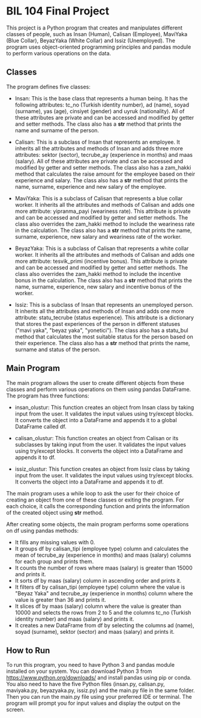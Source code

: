 # BIL 104 Final Project

This project is a Python program that creates and manipulates different classes of people, such as Insan (Human), Calisan (Employee), MaviYaka (Blue Collar), BeyazYaka (White Collar) and Issiz (Unemployed). The program uses object-oriented programming principles and pandas module to perform various operations on the data.

## Classes

The program defines five classes:

- Insan: This is the base class that represents a human being. It has the following attributes: tc_no (Turkish identity number), ad (name), soyad (surname), yas (age), cinsiyet (gender) and uyruk (nationality). All of these attributes are private and can be accessed and modified by getter and setter methods. The class also has a __str__ method that prints the name and surname of the person.

- Calisan: This is a subclass of Insan that represents an employee. It inherits all the attributes and methods of Insan and adds three more attributes: sektor (sector), tecrube_ay (experience in months) and maas (salary). All of these attributes are private and can be accessed and modified by getter and setter methods. The class also has a zam_hakki method that calculates the raise amount for the employee based on their experience and salary. The class also has a __str__ method that prints the name, surname, experience and new salary of the employee.

- MaviYaka: This is a subclass of Calisan that represents a blue collar worker. It inherits all the attributes and methods of Calisan and adds one more attribute: yipranma_payi (weariness rate). This attribute is private and can be accessed and modified by getter and setter methods. The class also overrides the zam_hakki method to include the weariness rate in the calculation. The class also has a __str__ method that prints the name, surname, experience, new salary and weariness rate of the worker.

- BeyazYaka: This is a subclass of Calisan that represents a white collar worker. It inherits all the attributes and methods of Calisan and adds one more attribute: tesvik_primi (incentive bonus). This attribute is private and can be accessed and modified by getter and setter methods. The class also overrides the zam_hakki method to include the incentive bonus in the calculation. The class also has a __str__ method that prints the name, surname, experience, new salary and incentive bonus of the worker.

- Issiz: This is a subclass of Insan that represents an unemployed person. It inherits all the attributes and methods of Insan and adds one more attribute: statu_tecrube (status experience). This attribute is a dictionary that stores the past experiences of the person in different statuses ("mavi yaka", "beyaz yaka", "yonetici"). The class also has a statu_bul method that calculates the most suitable status for the person based on their experience. The class also has a __str__ method that prints the name, surname and status of the person.

## Main Program

The main program allows the user to create different objects from these classes and perform various operations on them using pandas DataFrame. The program has three functions:

- insan_olustur: This function creates an object from Insan class by taking input from the user. It validates the input values using try/except blocks. It converts the object into a DataFrame and appends it to a global DataFrame called df.

- calisan_olustur: This function creates an object from Calisan or its subclasses by taking input from the user. It validates the input values using try/except blocks. It converts the object into a DataFrame and appends it to df.

- issiz_olustur: This function creates an object from Issiz class by taking input from the user. It validates the input values using try/except blocks. It converts the object into a DataFrame and appends it to df.

The main program uses a while loop to ask the user for their choice of creating an object from one of these classes or exiting the program. For each choice, it calls the corresponding function and prints the information of the created object using __str__ method.

After creating some objects, the main program performs some operations on df using pandas methods:

- It fills any missing values with 0.
- It groups df by calisan_tipi (employee type) column and calculates the mean of tecrube_ay (experience in months) and maas (salary) columns for each group and prints them.
- It counts the number of rows where maas (salary) is greater than 15000 and prints it.
- It sorts df by maas (salary) column in ascending order and prints it.
- It filters df by calisan_tipi (employee type) column where the value is "Beyaz Yaka" and tecrube_ay (experience in months) column where the value is greater than 36 and prints it.
- It slices df by maas (salary) column where the value is greater than 10000 and selects the rows from 2 to 5 and the columns tc_no (Turkish identity number) and maas (salary) and prints it.
- It creates a new DataFrame from df by selecting the columns ad (name), soyad (surname), sektor (sector) and maas (salary) and prints it.

## How to Run

To run this program, you need to have Python 3 and pandas module installed on your system. You can download Python 3 from https://www.python.org/downloads/ and install pandas using pip or conda. You also need to have the five Python files (insan.py, calisan.py, maviyaka.py, beyazyaka.py, issiz.py) and the main.py file in the same folder. Then you can run the main.py file using your preferred IDE or terminal. The program will prompt you for input values and display the output on the screen.
